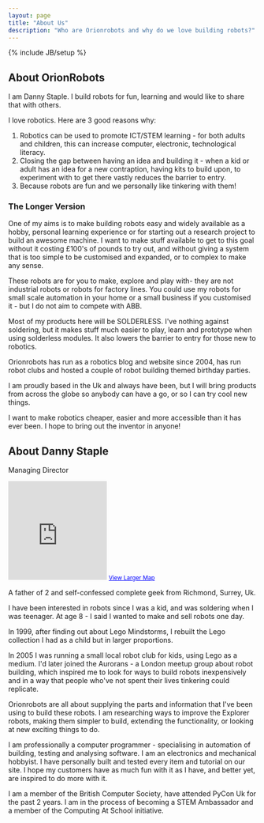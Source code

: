```yaml
---
layout: page
title: "About Us"
description: "Who are Orionrobots and why do we love building robots?"
---
```

{% include JB/setup %}

## About OrionRobots

I am Danny Staple. I build robots for fun, learning and would like to share that with others.

I love robotics. Here are 3 good reasons why:
1. Robotics can be used to promote ICT/STEM learning - for both adults and children, this can increase computer, electronic, technological literacy.
2. Closing the gap between having an idea and building it - when a kid or adult has an idea for a new contraption, having kits to build upon, to experiment with to get there vastly reduces the barrier to entry.
3. Because robots are fun and we personally like tinkering with them!

### The Longer Version
One of my aims is to make building robots easy and widely available as a hobby, personal learning experience or for
starting out a research project to build an awesome machine. I want to make stuff available to get to this goal without it costing £100's of pounds to try out, and without giving a system that is too simple to be customised and expanded, or to complex to make any sense.

These robots are for you to make, explore and play with- they are not industrial robots or robots for factory lines.
You could use my robots for small scale automation in your home or a small business if you customised it - but I do not aim to compete with ABB.

Most of my products here will be SOLDERLESS. I've nothing against soldering, but it makes stuff much easier to play, learn and prototype when using solderless modules. It also lowers the barrier to entry for those new to robotics.

Orionrobots has run as a robotics blog and website since 2004, has run robot clubs and hosted a couple of robot building themed birthday parties. 

I am proudly based in the Uk and always have been, but I will bring products from across the globe so anybody can have a go, or so I can try cool new things.

I want to make robotics cheaper, easier and more accessible than it has ever been. I hope to bring out the inventor in anyone!

## About Danny Staple

Managing Director

<iframe width="200" height="200" frameborder="0" scrolling="no" marginheight="0" marginwidth="0"
src="https://maps.google.com/maps?f=q&amp;source=s_q&amp;hl=en&amp;geocode=&amp;
q=Richmond,+Greater+London,+United+Kingdom&amp;aq=1&amp;oq=richmond,+greater&amp;sll=51.458827,-0.303937
&amp;sspn=0.004018,0.013078&amp;t=m&amp;ie=UTF8&amp;hq=&amp;hnear=Richmond,+Greater+London,+United+Kingdom
&amp;ll=51.46128,-0.303497&amp;spn=0.085562,0.138016&amp;z=11&amp;iwloc=A&amp;output=embed"> </iframe>
<small><a href="https://maps.google.com/maps?f=q&amp;source=embed&amp;hl=en&amp;geocode=
&amp;q=Richmond,+Greater+London,+United+Kingdom&amp;aq=1&amp;oq=richmond,+greater
&amp;sll=51.458827,-0.303937&amp;sspn=0.004018,0.013078&amp;t=m&amp;ie=UTF8&amp;hq=
&amp;hnear=Richmond,+Greater+London,+United+Kingdom&amp;ll=51.46128,-0.303497&amp;spn=0.085562,0.138016
&amp;z=11&amp;iwloc=A"
style="color:#0000FF;text-align:left">View Larger Map</a></small>

A father of 2 and self-confessed complete geek from Richmond, Surrey, Uk.

I have been interested in robots since I was a kid, and was soldering when I was teenager. At age 8 - I said I wanted
to make and sell robots one day.

In 1999, after finding out about Lego Mindstorms, I rebuilt the Lego collection I had as a child but in larger
proportions.

In 2005 I was running a small local robot club for kids, using Lego as a medium. I'd later joined the Aurorans - a
London meetup group about robot building, which inspired me to look for ways to build robots inexpensively and in a
way that people who've not spent their lives tinkering could replicate.

Orionrobots are all about supplying the parts and information that I've been using to build these robots. I am researching ways to improve the Explorer robots, making them simpler to build, extending the functionality, or looking at new exciting things to do.

I am professionally a computer programmer - specialising in automation of building, testing and analysing software. I am an electronics and mechanical hobbyist. I have personally built and tested every item and tutorial on our site. I hope my customers have as much fun with it as I have, and better yet, are inspired to do more with it.

I am a member of the British Computer Society, have attended PyCon Uk for the past 2 years. I am in the process of becoming a STEM Ambassador and a member of the Computing At School initiative.
